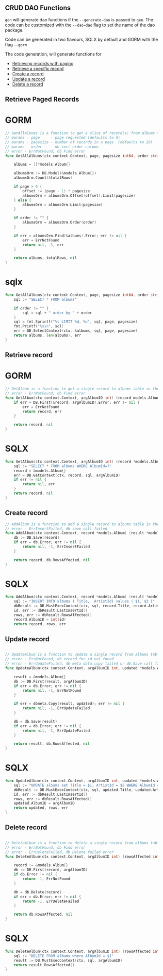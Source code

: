 ## CRUD DAO Functions
`gen` will generate dao functions if the `--generate-dao` is passed to `gen`. The code can be customized with the `--dao=dao` flag to set the name of the dao package.

Code can be generated in two flavours, SQLX by default and GORM with the flag `--gorm`    


The code generation, will generate functions for 
- [Retrieving records with paging](#Retrieve-Paged-Records)  
- [Retrieve a specific record](#Retrieve-record)
- [Create a record](#Create-record)
- [Update a record](#Update-record)
- [Delete a record](#Delete-record)

## Retrieve Paged Records 
# GORM
```go
// GetAllAlbums is a function to get a slice of record(s) from albums table in the main database
// params - page     - page requested (defaults to 0)
// params - pagesize - number of records in a page  (defaults to 20)
// params - order    - db sort order column
// error - ErrNotFound, db Find error
func GetAllAlbums(ctx context.Context, page, pagesize int64, order string) (albums []*models.Album, totalRows int, err error) {

	albums = []*models.Album{}

	albumsOrm := DB.Model(&models.Album{})
	albumsOrm.Count(&totalRows)

	if page > 0 {
		offset := (page - 1) * pagesize
		albumsOrm = albumsOrm.Offset(offset).Limit(pagesize)
	} else {
		albumsOrm = albumsOrm.Limit(pagesize)
	}

	if order != "" {
		albumsOrm = albumsOrm.Order(order)
	}

	if err = albumsOrm.Find(&albums).Error; err != nil {
		err = ErrNotFound
		return nil, -1, err
	}

	return albums, totalRows, nil
}
```

# sqlx
```go
func GetAllAlbums(ctx context.Context, page, pagesize int64, order string) (albums []*models.Album, totalRows int, err error) {
	sql := "SELECT * FROM albums"

	if order != "" {
		sql = sql + " order by " + order
	}
	sql = fmt.Sprintf("%s LIMIT %d, %d", sql, page, pagesize)
	fmt.Printf("%s\n", sql)
	err = DB.SelectContext(ctx, &albums, sql, page, pagesize)
	return albums, len(albums), err
}

```

## Retrieve record
# GORM
```go
// GetAlbum is a function to get a single record to albums table in the main database
// error - ErrNotFound, db Find error
func GetAlbum(ctx context.Context, argAlbumID int) (record models.Album, err error) {
	if err = DB.First(&record, argAlbumID).Error; err != nil {
		err = ErrNotFound
		return record, err
	}

	return record, nil
}
```

# SQLX
```go
func GetAlbum(ctx context.Context, argAlbumID int) (record *models.Album, err error) {
	sql := "SELECT * FROM albums WHERE AlbumId=?"
	record = &models.Album{}
	err = DB.GetContext(ctx, record, sql, argAlbumID)
	if err != nil {
		return nil, err
	}
	return record, nil
}
```

## Create record
```go
// AddAlbum is a function to add a single record to albums table in the main database
// error - ErrInsertFailed, db save call failed
func AddAlbum(ctx context.Context, record *models.Album) (result *models.Album, RowsAffected int64, err error) {
	db := DB.Save(record)
	if err = db.Error; err != nil {
		return nil, -1, ErrInsertFailed
	}

	return record, db.RowsAffected, nil
}
```
# SQLX
```go
func AddAlbum(ctx context.Context, record *models.Album) (result *models.Album, RowsAffected int64, err error) {
	sql := "INSERT INTO albums ( Title,  ArtistId) values ( $1, $2 )"
	dbResult := DB.MustExecContext(ctx, sql, record.Title, record.ArtistID)
	id, err := dbResult.LastInsertId()
	rows, err := dbResult.RowsAffected()
	record.AlbumID = int(id)
	return record, rows, err
```


## Update record
```go

// UpdateAlbum is a function to update a single record from albums table in the main database
// error - ErrNotFound, db record for id not found
// error - ErrUpdateFailed, db meta data copy failed or db.Save call failed
func UpdateAlbum(ctx context.Context, argAlbumID int, updated *models.Album) (result *models.Album, RowsAffected int64, err error) {

	result = &models.Album{}
	db := DB.First(result, argAlbumID)
	if err = db.Error; err != nil {
		return nil, -1, ErrNotFound
	}

	if err = dbmeta.Copy(result, updated); err != nil {
		return nil, -1, ErrUpdateFailed
	}

	db = db.Save(result)
	if err = db.Error; err != nil {
		return nil, -1, ErrUpdateFailed
	}

	return result, db.RowsAffected, nil
}
```
# SQLX
```go
func UpdateAlbum(ctx context.Context, argAlbumID int, updated *models.Album) (result *models.Album, RowsAffected int64, err error) {
	sql := "UPDATE albums set Title = $1, ArtistId = $2 WHERE AlbumId = $3"
	dbResult := DB.MustExecContext(ctx, sql, updated.Title, updated.ArtistID, argAlbumID)
	id, err := dbResult.LastInsertId()
	rows, err := dbResult.RowsAffected()
	updated.AlbumID = argAlbumID
	return updated, rows, err
}
```


## Delete record
```go

// DeleteAlbum is a function to delete a single record from albums table in the main database
// error - ErrNotFound, db Find error
// error - ErrDeleteFailed, db Delete failed error
func DeleteAlbum(ctx context.Context, argAlbumID int) (rowsAffected int64, err error) {

	record := &models.Album{}
	db := DB.First(record, argAlbumID)
	if db.Error != nil {
		return -1, ErrNotFound
	}

	db = db.Delete(record)
	if err = db.Error; err != nil {
		return -1, ErrDeleteFailed
	}

	return db.RowsAffected, nil
}

```
# SQLX
```go
func DeleteAlbum(ctx context.Context, argAlbumID int) (rowsAffected int64, err error) {
	sql := "DELETE FROM albums where AlbumId = $1"
	result := DB.MustExecContext(ctx, sql, argAlbumID)
	return result.RowsAffected()
}
```
